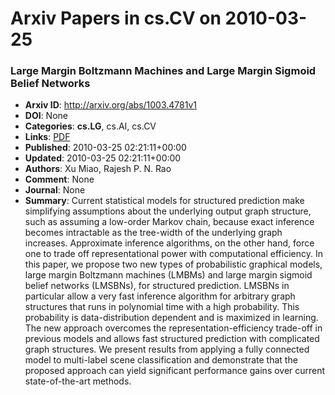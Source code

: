 # Arxiv Papers in cs.CV on 2010-03-25
### Large Margin Boltzmann Machines and Large Margin Sigmoid Belief Networks
- **Arxiv ID**: http://arxiv.org/abs/1003.4781v1
- **DOI**: None
- **Categories**: **cs.LG**, cs.AI, cs.CV
- **Links**: [PDF](http://arxiv.org/pdf/1003.4781v1)
- **Published**: 2010-03-25 02:21:11+00:00
- **Updated**: 2010-03-25 02:21:11+00:00
- **Authors**: Xu Miao, Rajesh P. N. Rao
- **Comment**: None
- **Journal**: None
- **Summary**: Current statistical models for structured prediction make simplifying assumptions about the underlying output graph structure, such as assuming a low-order Markov chain, because exact inference becomes intractable as the tree-width of the underlying graph increases. Approximate inference algorithms, on the other hand, force one to trade off representational power with computational efficiency. In this paper, we propose two new types of probabilistic graphical models, large margin Boltzmann machines (LMBMs) and large margin sigmoid belief networks (LMSBNs), for structured prediction. LMSBNs in particular allow a very fast inference algorithm for arbitrary graph structures that runs in polynomial time with a high probability. This probability is data-distribution dependent and is maximized in learning. The new approach overcomes the representation-efficiency trade-off in previous models and allows fast structured prediction with complicated graph structures. We present results from applying a fully connected model to multi-label scene classification and demonstrate that the proposed approach can yield significant performance gains over current state-of-the-art methods.



